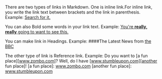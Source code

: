 There are two types of links in Markdown. One is inline link.For inline link, you write the link text between brackets and the link in parenthesis.
Example:
[Search for it.](www.google.com)

You can also Bold some words in your link text.
Example:
[You're **really, really** going to want to see this.](www.dailykitten.com)

You can make link in Headings.
Example:
####The Latest News from [the BBC](WWW.BBC.COM/NEWS:)

The other type of link is Reference link.
Example:
Do you want to [a fun place][www.zombo.com]?
Well, do I have [www.stumbleupon.com][another fun place]!
[a fun place]: www.zombo.com
[another fun place]: www.stumbleupon.com
